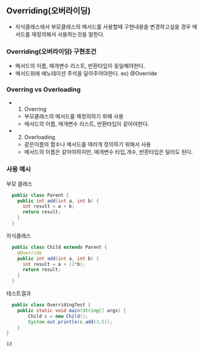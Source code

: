 ## Overriding(오버라이딩)
- 자식클래스에서 부모클래스의 메서드를 사용할때 구현내용을 변경하고싶을 경우 메서드를 재정의해서 사용하는것을 말한다.
### Overriding(오버라이딩) 구현조건
- 메서드의 이름, 매개변수 리스트, 반환타입이 동일해야한다.
- 메서드위에 애노테이션 주석을 달아주어야한다. ex)  @Override

### Overring vs Overloading
- 1. Overring
  - 부모클래스의 메서드를 재정의하기 위해 사용
  - 메서드의 이름, 매개변수 리스트, 반환타입이 같아야한다.
- 2. Overloading
  - 같은이름의 함수나 메서드를 여러개 정의하기 위해서 사용
  - 메서드의 이름은 같아야하지만, 매개변수 타입,개수, 반환타입은 달라도 된다.

### 사용 예시
부모 클래스
```java
  public class Parent {
    public int add(int a, int b) {
      int result = a + b;
      return result; 
    }    
  }
```
자식클래스
```java
  public class Child extends Parent {
    @Override
    public int add(int a, int b) {
      int result = a + (2*b);
      return result; 
    }
  }
```
테스트결과
```java
  public class OverridingTest {
    public static void main(String[] args) {
        Child c = new Child();
        System.out.println(c.add(3,5));        
    }
}
```
```
13
```

   
